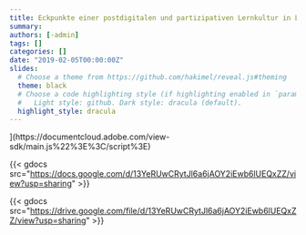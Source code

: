 ```yaml
---
title: Eckpunkte einer postdigitalen und partizipativen Lernkultur in Lehramtsausbildung und Unterricht
summary:
authors: [-admin]
tags: []
categories: []
date: "2019-02-05T00:00:00Z"
slides:
  # Choose a theme from https://github.com/hakimel/reveal.js#theming
  theme: black
  # Choose a code highlighting style (if highlighting enabled in `params.toml`)
  #   Light style: github. Dark style: dracula (default).
  highlight_style: dracula
---
```


<script src="[https://documentcloud.adobe.com/view-sdk/main.js"></script>](https://documentcloud.adobe.com/view-sdk/main.js%22%3E%3C/script%3E) <script type="text/javascript"> document.addEventListener("adobe_dc_view_sdk.ready", function(){ var adobeDCView = new AdobeDC.View({clientId: "5b6be996ab824b0e8113830d11740fa3", divId: "adobe-dc-view"}); adobeDCView.previewFile({ content:{location: {url: "https://acrobat.adobe.com/link/review?uri=urn:aaid:scds:US:d1fd0632-ef3f-3521-8dd0-cc98e11ee486"}}, metaData:{fileName: "ISP-WS2223.pdf"} }, {embedMode: "IN_LINE"}); }); </script>

{{< gdocs src="https://docs.google.com/d/13YeRUwCRytJl6a6jAOY2iEwb6lUEQxZZ/view?usp=sharing" >}}

{{< gdocs src="https://drive.google.com/file/d/13YeRUwCRytJl6a6jAOY2iEwb6lUEQxZZ/view?usp=sharing" >}}